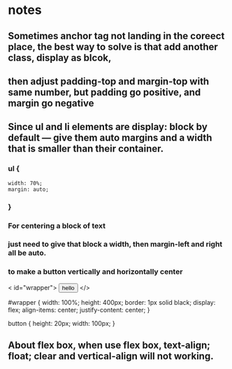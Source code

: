 # notes

## Sometimes anchor tag not landing in the coreect place, the best way to solve is that add another class, display as blcok, 
## then adjust padding-top and margin-top with same number, but padding go positive, and margin go negative

## Since ul and li elements are display: block by default — give them auto margins and a width that is smaller than their container.
### ul {
    width: 70%;
    margin: auto;
### }

### For centering a block of text 
### just need to give that block a width, then margin-left and right all be auto.

### to make a button vertically and horizontally center 
< id="wrapper">
  <button type="button">hello</button>
</>

#wrapper {
  width: 100%;
  height: 400px;
  border: 1px solid black;
  display: flex;
  align-items: center;
  justify-content: center;
}

button {
  height: 20px;
  width: 100px;
}

## About flex box, when use flex box, text-align; float; clear and vertical-align will not working.
